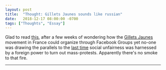 ```yaml
---
layout: post
title:  "Thought: Gillets Jaunes sounds like russian"
date:   2018-12-17 08:00:00 -0700
tags: ["Thoughts", "Essay"]
---
```




Glad to read [this](https://www.theguardian.com/world/2018/dec/17/gilets-jaunes-grassroots-heroes-or-kremlin-tools), after a few weeks of wondering how the [Gillets Jaunes](https://en.wikipedia.org/wiki/Yellow_vests_movement) movement in France could organize through Facebook Groups yet no-one was drawing the parallels to the [last time](https://www.texastribune.org/2017/11/01/russian-facebook-page-organized-protest-texas-different-russian-page-l/) social unfairness was harnessed by a foreign power to turn out mass-protests. Apparently there's no smoke to that fire.

--------
